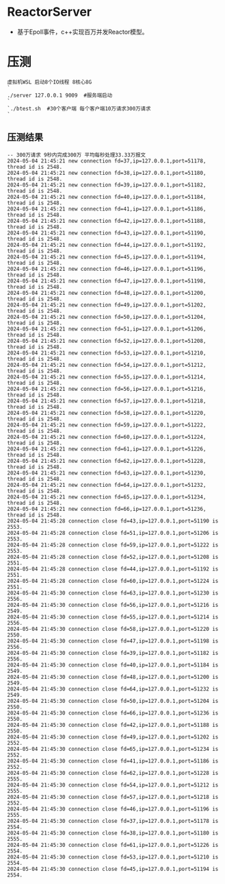 # ReactorServer
- 基于Epoll事件，c++实现百万并发Reactor模型。
# 压测 
    虚拟机WSL 启动8个IO线程 8核心8G
    `
    ./server 127.0.0.1 9009  #服务端启动
    `
    `./btest.sh  #30个客户端 每个客户端10万请求300万请求
    `
## 压测结果  
    -- 300万请求 9秒内完成300万 平均每秒处理33.33万报文
    2024-05-04 21:45:21 new connection fd=37,ip=127.0.0.1,port=51178, thread id is 2548.
    2024-05-04 21:45:21 new connection fd=38,ip=127.0.0.1,port=51180, thread id is 2548.
    2024-05-04 21:45:21 new connection fd=39,ip=127.0.0.1,port=51182, thread id is 2548.
    2024-05-04 21:45:21 new connection fd=40,ip=127.0.0.1,port=51184, thread id is 2548.
    2024-05-04 21:45:21 new connection fd=41,ip=127.0.0.1,port=51186, thread id is 2548.
    2024-05-04 21:45:21 new connection fd=42,ip=127.0.0.1,port=51188, thread id is 2548.
    2024-05-04 21:45:21 new connection fd=43,ip=127.0.0.1,port=51190, thread id is 2548.
    2024-05-04 21:45:21 new connection fd=44,ip=127.0.0.1,port=51192, thread id is 2548.
    2024-05-04 21:45:21 new connection fd=45,ip=127.0.0.1,port=51194, thread id is 2548.
    2024-05-04 21:45:21 new connection fd=46,ip=127.0.0.1,port=51196, thread id is 2548.
    2024-05-04 21:45:21 new connection fd=47,ip=127.0.0.1,port=51198, thread id is 2548.
    2024-05-04 21:45:21 new connection fd=48,ip=127.0.0.1,port=51200, thread id is 2548.
    2024-05-04 21:45:21 new connection fd=49,ip=127.0.0.1,port=51202, thread id is 2548.
    2024-05-04 21:45:21 new connection fd=50,ip=127.0.0.1,port=51204, thread id is 2548.
    2024-05-04 21:45:21 new connection fd=51,ip=127.0.0.1,port=51206, thread id is 2548.
    2024-05-04 21:45:21 new connection fd=52,ip=127.0.0.1,port=51208, thread id is 2548.
    2024-05-04 21:45:21 new connection fd=53,ip=127.0.0.1,port=51210, thread id is 2548.
    2024-05-04 21:45:21 new connection fd=54,ip=127.0.0.1,port=51212, thread id is 2548.
    2024-05-04 21:45:21 new connection fd=55,ip=127.0.0.1,port=51214, thread id is 2548.
    2024-05-04 21:45:21 new connection fd=56,ip=127.0.0.1,port=51216, thread id is 2548.
    2024-05-04 21:45:21 new connection fd=57,ip=127.0.0.1,port=51218, thread id is 2548.
    2024-05-04 21:45:21 new connection fd=58,ip=127.0.0.1,port=51220, thread id is 2548.
    2024-05-04 21:45:21 new connection fd=59,ip=127.0.0.1,port=51222, thread id is 2548.
    2024-05-04 21:45:21 new connection fd=60,ip=127.0.0.1,port=51224, thread id is 2548.
    2024-05-04 21:45:21 new connection fd=61,ip=127.0.0.1,port=51226, thread id is 2548.
    2024-05-04 21:45:21 new connection fd=62,ip=127.0.0.1,port=51228, thread id is 2548.
    2024-05-04 21:45:21 new connection fd=63,ip=127.0.0.1,port=51230, thread id is 2548.
    2024-05-04 21:45:21 new connection fd=64,ip=127.0.0.1,port=51232, thread id is 2548.
    2024-05-04 21:45:21 new connection fd=65,ip=127.0.0.1,port=51234, thread id is 2548.
    2024-05-04 21:45:21 new connection fd=66,ip=127.0.0.1,port=51236, thread id is 2548.
    2024-05-04 21:45:28 connection close fd=43,ip=127.0.0.1,port=51190 is 2553.
    2024-05-04 21:45:28 connection close fd=51,ip=127.0.0.1,port=51206 is 2553.
    2024-05-04 21:45:28 connection close fd=59,ip=127.0.0.1,port=51222 is 2553.
    2024-05-04 21:45:28 connection close fd=52,ip=127.0.0.1,port=51208 is 2551.
    2024-05-04 21:45:28 connection close fd=44,ip=127.0.0.1,port=51192 is 2551.
    2024-05-04 21:45:28 connection close fd=60,ip=127.0.0.1,port=51224 is 2551.
    2024-05-04 21:45:30 connection close fd=63,ip=127.0.0.1,port=51230 is 2556.
    2024-05-04 21:45:30 connection close fd=56,ip=127.0.0.1,port=51216 is 2549.
    2024-05-04 21:45:30 connection close fd=55,ip=127.0.0.1,port=51214 is 2556.
    2024-05-04 21:45:30 connection close fd=58,ip=127.0.0.1,port=51220 is 2550.
    2024-05-04 21:45:30 connection close fd=47,ip=127.0.0.1,port=51198 is 2556.
    2024-05-04 21:45:30 connection close fd=39,ip=127.0.0.1,port=51182 is 2556.
    2024-05-04 21:45:30 connection close fd=40,ip=127.0.0.1,port=51184 is 2549.
    2024-05-04 21:45:30 connection close fd=48,ip=127.0.0.1,port=51200 is 2549.
    2024-05-04 21:45:30 connection close fd=64,ip=127.0.0.1,port=51232 is 2549.
    2024-05-04 21:45:30 connection close fd=50,ip=127.0.0.1,port=51204 is 2550.
    2024-05-04 21:45:30 connection close fd=66,ip=127.0.0.1,port=51236 is 2550.
    2024-05-04 21:45:30 connection close fd=42,ip=127.0.0.1,port=51188 is 2550.
    2024-05-04 21:45:30 connection close fd=49,ip=127.0.0.1,port=51202 is 2552.
    2024-05-04 21:45:30 connection close fd=65,ip=127.0.0.1,port=51234 is 2552.
    2024-05-04 21:45:30 connection close fd=41,ip=127.0.0.1,port=51186 is 2552.
    2024-05-04 21:45:30 connection close fd=62,ip=127.0.0.1,port=51228 is 2555.
    2024-05-04 21:45:30 connection close fd=54,ip=127.0.0.1,port=51212 is 2555.
    2024-05-04 21:45:30 connection close fd=57,ip=127.0.0.1,port=51218 is 2552.
    2024-05-04 21:45:30 connection close fd=46,ip=127.0.0.1,port=51196 is 2555.
    2024-05-04 21:45:30 connection close fd=37,ip=127.0.0.1,port=51178 is 2554.
    2024-05-04 21:45:30 connection close fd=38,ip=127.0.0.1,port=51180 is 2555.
    2024-05-04 21:45:30 connection close fd=61,ip=127.0.0.1,port=51226 is 2554.
    2024-05-04 21:45:30 connection close fd=53,ip=127.0.0.1,port=51210 is 2554.
    2024-05-04 21:45:30 connection close fd=45,ip=127.0.0.1,port=51194 is 2554.
        
